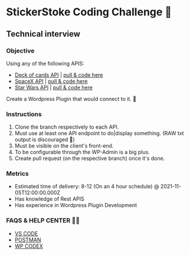 # StickerStoke Coding Challenge 🎃

Technical interview
-----------

### Objective
Using any of the following APIS:
- [Deck of cards API](https://deckofcardsapi.com/) | [pull & code here](https://github.com/StickerStoke/ss-oct-challenge--/tree/cards-api)
- [SpaceX API](https://github.com/r-spacex/SpaceX-API) | [pull & code here](https://github.com/StickerStoke/ss-oct-challenge--/tree/spacex-api)
- [Star Wars API](https://swapi.dev/) | [pull & code here](https://github.com/StickerStoke/ss-oct-challenge--/tree/sw-api)

Create a Wordpress Plugin that would connect to it. 🚀

### Instructions
1) Clone the branch respectively to each API.
2) Must use at least one API endpoint to do|display something. (RAW txt output is discouraged 🚩)
3) Must be visible on the client's front-end.
4) To be configurable through the WP-Admin is a big plus.
5) Create pull request (on the respective branch) once it's done.

### Metrics
- Estimated time of delivery: 8-12 (On an 4 hour schedule) @ 2021-11-05T12:00:00.000Z
- Has knowledge of Rest APIS
- Has experience in Wordpress Plugin Development

### FAQS & HELP CENTER 🧛🏻
- [VS CODE](https://code.visualstudio.com/)
- [POSTMAN](https://www.postman.com/)
- [WP CODEX](https://codex.wordpress.org/Main_Page)
